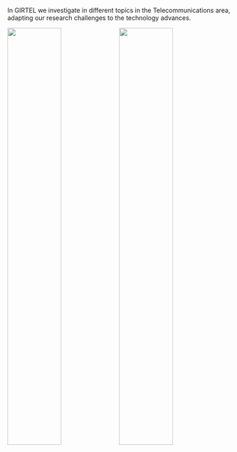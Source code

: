 In GIRTEL we investigate in different topics in the Telecommunications area, adapting our research challenges to the technology advances.

<p float="center">
  <a href="http://net2plan.com" target="_blank"><img src="https://socialify.git.ci/girtel/Net2Plan/image?description=1&descriptionEditable=Net2Plan%20is%20a%20free%20and%20open-source%20Java%20tool%20devoted%20to%20the%20planning%2C%20optimization%20and%20evaluation%20of%20communication%20networks.&font=KoHo&forks=1&issues=1&language=1&name=1&owner=1&pattern=Solid&pulls=1&stargazers=1&theme=Dark" width="49%" /></a>
  <a href="http://net2plan.com" target="_blank"><img src="https://socialify.git.ci/girtel/JOM/image?description=1&font=KoHo&forks=1&issues=1&language=1&name=1&owner=1&pattern=Solid&pulls=1&stargazers=1&theme=Dark" width="49%" /></a>
</p>
